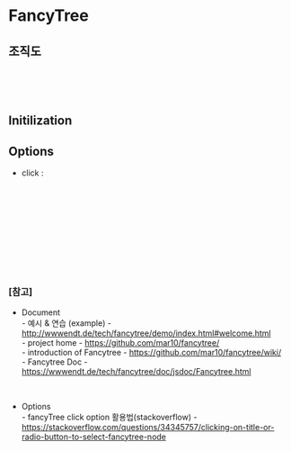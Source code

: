 # FancyTree

## 조직도


<br><br><br>

Initilization
---

## Options

- click : 


<br><br><br>
<br><br><br>
<br><br><br>

### [참고] <br>
  * Document <br>
  *-* 예시 & 연습 (example) - http://wwwendt.de/tech/fancytree/demo/index.html#welcome.html <br>
  *-* project home - https://github.com/mar10/fancytree/ <br>
  *-* introduction of Fancytree - https://github.com/mar10/fancytree/wiki/ <br>
  *-* Fancytree Doc - https://wwwendt.de/tech/fancytree/doc/jsdoc/Fancytree.html <br>

  <br>

  * Options <br>
  *-* fancyTree click option 활용법(stackoverflow) - https://stackoverflow.com/questions/34345757/clicking-on-title-or-radio-button-to-select-fancytree-node <br>
  
